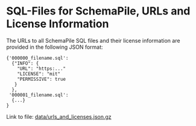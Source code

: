 # SQL-Files for SchemaPile, URLs and License Information

The URLs to all SchemaPile SQL files and their license information are provided
in the following JSON format:

```
{'000000_filename.sql':
  {"INFO": {
    "URL": "https:..."
    "LICENSE": "mit"
    "PERMISSIVE": true
   }
  },
 '000001_filename.sql':
  {...}
}
```

Link to file: [data/urls_and_licenses.json.gz](https://zenodo.org/records/10931803/files/urls_and_licenses.json.gz?download=1)
